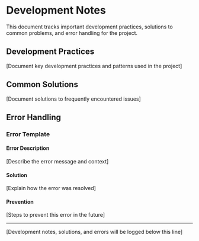 # Development Notes

This document tracks important development practices, solutions to common problems, and error handling for the project.

## Development Practices
[Document key development practices and patterns used in the project]

## Common Solutions
[Document solutions to frequently encountered issues]

## Error Handling

### Error Template

#### Error Description
[Describe the error message and context]

#### Solution
[Explain how the error was resolved]

#### Prevention
[Steps to prevent this error in the future]

---

[Development notes, solutions, and errors will be logged below this line]